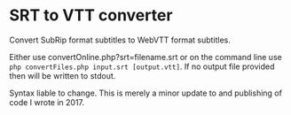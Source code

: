 # SRT to VTT converter

Convert SubRip format subtitles to WebVTT format subtitles.

Either use convertOnline.php?srt=filename.srt or on the command line use `php convertFiles.php input.srt [output.vtt]`. If no output file provided then will be written to stdout.

Syntax liable to change. This is merely a minor update to and publishing of code I wrote in 2017. 